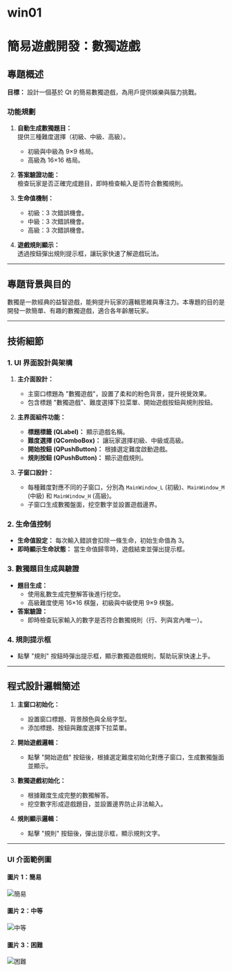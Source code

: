 # win01

# 簡易遊戲開發：數獨遊戲

## 專題概述
**目標：** 設計一個基於 Qt 的簡易數獨遊戲，為用戶提供娛樂與腦力挑戰。

### 功能規劃
1. **自動生成數獨題目：**  
   提供三種難度選擇（初級、中級、高級）。  
   - 初級與中級為 9×9 格局。  
   - 高級為 16×16 格局。

2. **答案驗證功能：**  
   檢查玩家是否正確完成題目，即時檢查輸入是否符合數獨規則。

3. **生命值機制：**  
   - 初級：3 次錯誤機會。  
   - 中級：3 次錯誤機會。  
   - 高級：3 次錯誤機會。

4. **遊戲規則顯示：**  
   透過按鈕彈出規則提示框，讓玩家快速了解遊戲玩法。

---

## 專題背景與目的
數獨是一款經典的益智遊戲，能夠提升玩家的邏輯思維與專注力。本專題的目的是開發一款簡單、有趣的數獨遊戲，適合各年齡層玩家。

---

## 技術細節

### 1. UI 界面設計與架構
1. **主介面設計：**  
   - 主窗口標題為 "數獨遊戲"，設置了柔和的粉色背景，提升視覺效果。
   - 包含標題 "數獨遊戲"、難度選擇下拉菜單、開始遊戲按鈕與規則按鈕。

2. **主界面組件功能：**
   - **標題標籤 (QLabel)：** 顯示遊戲名稱。
   - **難度選擇 (QComboBox)：** 讓玩家選擇初級、中級或高級。
   - **開始按鈕 (QPushButton)：** 根據選定難度啟動遊戲。
   - **規則按鈕 (QPushButton)：** 顯示遊戲規則。

3. **子窗口設計：**
   - 每種難度對應不同的子窗口，分別為 `MainWindow_L` (初級)、`MainWindow_M` (中級) 和 `MainWindow_H` (高級)。
   - 子窗口生成數獨盤面，挖空數字並設置遊戲邊界。

### 2. 生命值控制
- **生命值設定：** 每次輸入錯誤會扣除一條生命，初始生命值為 3。
- **即時顯示生命狀態：** 當生命值歸零時，遊戲結束並彈出提示框。

### 3. 數獨題目生成與驗證
- **題目生成：**
   - 使用亂數生成完整解答後進行挖空。
   - 高級難度使用 16×16 棋盤，初級與中級使用 9×9 棋盤。
- **答案驗證：**
   - 即時檢查玩家輸入的數字是否符合數獨規則（行、列與宮內唯一）。

### 4. 規則提示框
- 點擊 "規則" 按鈕時彈出提示框，顯示數獨遊戲規則，幫助玩家快速上手。

---

## 程式設計邏輯簡述
1. **主窗口初始化：**
   - 設置窗口標題、背景顏色與全局字型。
   - 添加標題、按鈕與難度選擇下拉菜單。

2. **開始遊戲邏輯：**
   - 點擊 "開始遊戲" 按鈕後，根據選定難度初始化對應子窗口，生成數獨盤面並顯示。

3. **數獨遊戲初始化：**
   - 根據難度生成完整的數獨解答。
   - 挖空數字形成遊戲題目，並設置邊界防止非法輸入。

4. **規則顯示邏輯：**
   - 點擊 "規則" 按鈕後，彈出提示框，顯示規則文字。

---

### UI 介面範例圖
#### 圖片 1：簡易
![簡易](https://github.com/41243205/win01/blob/444c841ffc2153a27412cfd1d5d201ea5f4cd25a/L.jpg)

#### 圖片 2：中等
![中等](https://github.com/41243205/win01/blob/444c841ffc2153a27412cfd1d5d201ea5f4cd25a/M.jpg)

#### 圖片 3：困難
![困難](https://github.com/41243205/win01/blob/f2052c39ef518006781353fb9f9d57c902606c02/H.jpg)

